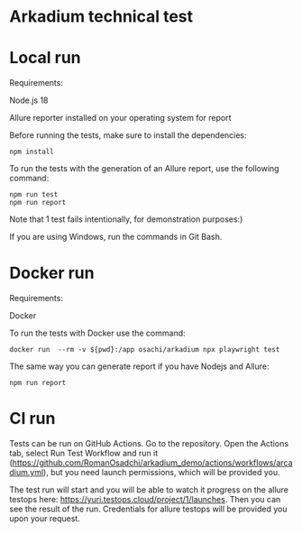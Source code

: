 # Arkadium technical test

# Local run
Requirements:

Node.js 18

Allure reporter installed on your operating system for report

Before running the tests, make sure to install the dependencies:

```
npm install
```
To run the tests with the generation of an Allure report, use the following command:
```
npm run test
npm run report
```
Note that 1 test fails intentionally, for demonstration purposes:)

If you are using Windows, run the commands in Git Bash.

# Docker run

Requirements:

Docker


To run the tests with Docker use the command:
```
docker run  --rm -v ${pwd}:/app osachi/arkadium npx playwright test
```
The same way you can generate report if you have Nodejs and Allure:
```
npm run report
```
# CI run
Tests can be run on GitHub Actions. Go to the repository. Open the Actions tab, select Run Test Workflow and run it (https://github.com/RomanOsadchi/arkadium_demo/actions/workflows/arcadium.yml), but you need launch permissions, which will be provided you.

The test run will start and you will be able to watch it progress on the allure testops here:
https://yuri.testops.cloud/project/1/launches.
Then you can see the result of the run. Credentials for allure testops will be provided you upon your request.
